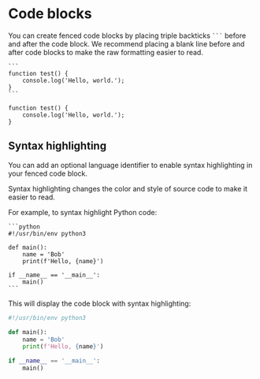 # Code blocks

You can create fenced code blocks by placing triple backticks <code>```</code> before and after the code block. We recommend placing a blank line before and after code blocks to make the raw formatting easier to read.

    ```
    function test() {
        console.log('Hello, world.');
    }
    ```

```
function test() {
    console.log('Hello, world.');
}
```

## Syntax highlighting

You can add an optional language identifier to enable syntax highlighting in your fenced code block.

Syntax highlighting changes the color and style of source code to make it easier to read.

For example, to syntax highlight Python code:

    ```python
    #!/usr/bin/env python3

    def main():
        name = 'Bob'
        print(f'Hello, {name}')

    if __name__ == '__main__':
        main()
    ```

This will display the code block with syntax highlighting:

```python
#!/usr/bin/env python3

def main():
    name = 'Bob'
    print(f'Hello, {name}')

if __name__ == '__main__':
    main()
```
